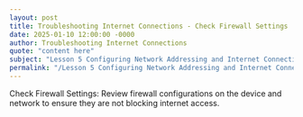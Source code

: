 ```yaml
---
layout: post
title: Troubleshooting Internet Connections - Check Firewall Settings
date: 2025-01-10 12:00:00 -0000
author: Troubleshooting Internet Connections
quote: "content here"
subject: "Lesson 5 Configuring Network Addressing and Internet Connections"
permalink: "/Lesson 5 Configuring Network Addressing and Internet Connections/Troubleshooting Internet Connections/Troubleshooting Internet Connections - Check Firewall Settings"
---
```


Check Firewall Settings: Review firewall configurations on the device and network to ensure they are not blocking internet access.
